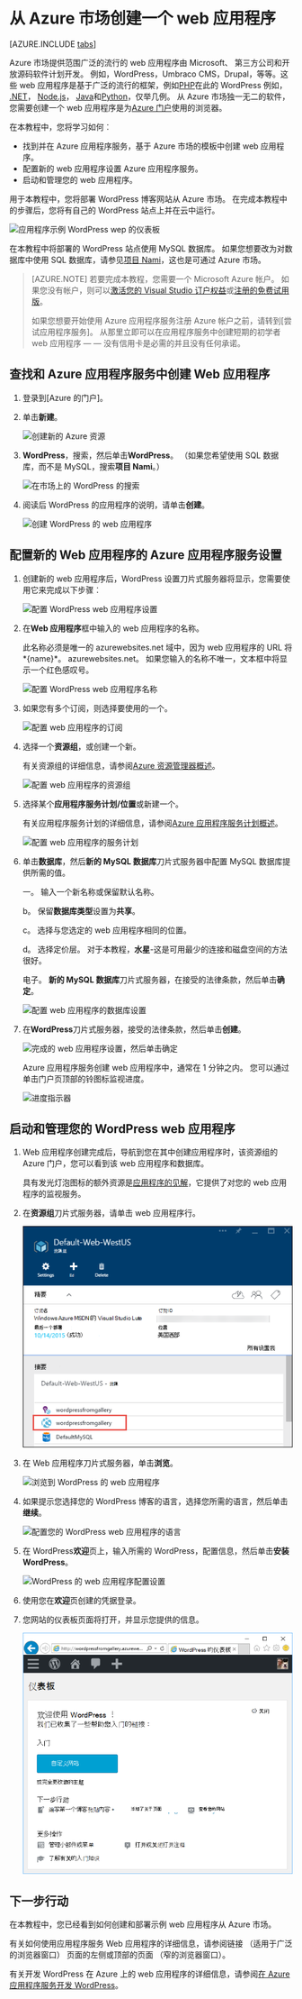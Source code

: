 <properties
    pageTitle="从 Azure 市场创建一个 web 应用程序 |Microsoft Azure"
    description="了解如何通过使用 Azure 门户从 Azure 市场上创建新的 WordPress web 应用程序。"
    services="app-service\web"
    documentationCenter=""
    authors="rmcmurray"
    manager="wpickett"
    editor=""/>

<tags
    ms.service="app-service-web"
    ms.workload="na"
    ms.tgt_pltfrm="na"
    ms.devlang="na"
    ms.topic="get-started-article"
    ms.date="09/20/2016"
    ms.author="robmcm"/>

<!-- Note: This article replaces web-sites-php-web-site-gallery.md -->

# <a name="create-a-web-app-from-the-azure-marketplace"></a>从 Azure 市场创建一个 web 应用程序

[AZURE.INCLUDE [tabs](../../includes/app-service-web-get-started-nav-tabs.md)]

Azure 市场提供范围广泛的流行的 web 应用程序由 Microsoft、 第三方公司和开放源码软件计划开发。 例如，WordPress，Umbraco CMS，Drupal，等等。这些 web 应用程序是基于广泛的流行的框架，例如[PHP]在此的 WordPress 例如， [.NET]， [Node.js]， [Java]和[Python]，仅举几例。 从 Azure 市场独一无二的软件，您需要创建一个 web 应用程序是为[Azure 门户]使用的浏览器。

在本教程中，您将学习如何︰

* 找到并在 Azure 应用程序服务，基于 Azure 市场的模板中创建 web 应用程序。
* 配置新的 web 应用程序设置 Azure 应用程序服务。
* 启动和管理您的 web 应用程序。

用于本教程中，您将部署 WordPress 博客网站从 Azure 市场。 在完成本教程中的步骤后，您将有自己的 WordPress 站点上并在云中运行。

![应用程序示例 WordPress wep 的仪表板][WordPressDashboard1]

在本教程中将部署的 WordPress 站点使用 MySQL 数据库。 如果您想要改为对数据库中使用 SQL 数据库，请参见[项目 Nami]，这也是可通过 Azure 市场。

> [AZURE.NOTE]
> 若要完成本教程，您需要一个 Microsoft Azure 帐户。 如果您没有帐户，则可以[激活您的 Visual Studio 订户权益][activate]或[注册的免费试用版][free trial]。
>
> 如果您想要开始使用 Azure 应用程序服务注册 Azure 帐户之前，请转到[尝试应用程序服务]。 从那里立即可以在应用程序服务中创建短期的初学者 web 应用程序 — — 没有信用卡是必需的并且没有任何承诺。

## <a name="find-and-create-a-web-app-in-azure-app-service"></a>查找和 Azure 应用程序服务中创建 Web 应用程序

1. 登录到[Azure 的门户]。

1. 单击**新建**。
    
    ![创建新的 Azure 资源][MarketplaceStart]
    
1. **WordPress**，搜索，然后单击**WordPress**。 （如果您希望使用 SQL 数据库，而不是 MySQL，搜索**项目 Nami**。）

    ![在市场上的 WordPress 的搜索][MarketplaceSearch]
    
1. 阅读后 WordPress 的应用程序的说明，请单击**创建**。

    ![创建 WordPress 的 web 应用程序][MarketplaceCreate]

## <a name="configure-azure-app-service-settings-for-your-new-web-app"></a>配置新的 Web 应用程序的 Azure 应用程序服务设置

1. 创建新的 web 应用程序后，WordPress 设置刀片式服务器将显示，您需要使用它来完成以下步骤︰

    ![配置 WordPress web 应用程序设置][ConfigStart]

1. 在**Web 应用程序**框中输入的 web 应用程序的名称。

    此名称必须是唯一的 azurewebsites.net 域中，因为 web 应用程序的 URL 将*{name}*。 azurewebsites.net。 如果您输入的名称不唯一，文本框中将显示一个红色感叹号。

    ![配置 WordPress web 应用程序名称][ConfigAppName]

1. 如果您有多个订阅，则选择要使用的一个。 

    ![配置 web 应用程序的订阅][ConfigSubscription]

1. 选择一个**资源组**，或创建一个新。

    有关资源组的详细信息，请参阅[Azure 资源管理器概述][ResourceGroups]。

    ![配置 web 应用程序的资源组][ConfigResourceGroup]

1. 选择某个**应用程序服务计划/位置**或新建一个。

    有关应用程序服务计划的详细信息，请参阅[Azure 应用程序服务计划概述][AzureAppServicePlans]。 

    ![配置 web 应用程序的服务计划][ConfigServicePlan]

1. 单击**数据库**，然后**新的 MySQL 数据库**刀片式服务器中配置 MySQL 数据库提供所需的值。

    一。 输入一个新名称或保留默认名称。

    b。 保留**数据库类型**设置为**共享**。

    c。 选择与您选定的 web 应用程序相同的位置。

    d。 选择定价层。 对于本教程，**水星**-这是可用最少的连接和磁盘空间的方法很好。

    电子。 **新的 MySQL 数据库**刀片式服务器，在接受的法律条款，然后单击**确定**。 

    ![配置 web 应用程序的数据库设置][ConfigDatabase]

1. 在**WordPress**刀片式服务器，接受的法律条款，然后单击**创建**。 

    ![完成的 web 应用程序设置，然后单击确定][ConfigFinished]

    Azure 应用程序服务创建 web 应用程序中，通常在 1 分钟之内。 您可以通过单击门户页顶部的铃图标监视进度。

    ![进度指示器][ConfigProgress]

## <a name="launch-and-manage-your-wordpress-web-app"></a>启动和管理您的 WordPress web 应用程序
    
1. Web 应用程序创建完成后，导航到您在其中创建应用程序时，该资源组的 Azure 门户，您可以看到该 web 应用程序和数据库。

    具有发光灯泡图标的额外资源是[应用程序的见解][ApplicationInsights]，它提供了对您的 web 应用程序的监视服务。

1. 在**资源组**刀片式服务器，请单击 web 应用程序行。

    ![选择您 WordPress 的 web 应用程序][WordPressSelect]

1. 在 Web 应用程序刀片式服务器，单击**浏览**。

    ![浏览到 WordPress 的 web 应用程序][WordPressBrowse]

1. 如果提示您选择您的 WordPress 博客的语言，选择您所需的语言，然后单击**继续**。

    ![配置您的 WordPress web 应用程序的语言][WordPressLanguage]

1. 在 WordPress**欢迎**页上，输入所需的 WordPress，配置信息，然后单击**安装 WordPress**。

    ![WordPress 的 web 应用程序配置设置][WordPressConfigure]

1. 使用您在**欢迎**页创建的凭据登录。  

1. 您网站的仪表板页面将打开，并显示您提供的信息。    

    ![查看您的 WordPress 仪表板][WordPressDashboard2]

## <a name="next-steps"></a>下一步行动

在本教程中，您已经看到如何创建和部署示例 web 应用程序从 Azure 市场。

有关如何使用应用程序服务 Web 应用程序的详细信息，请参阅链接 （适用于广泛的浏览器窗口） 页面的左侧或顶部的页面 （窄的浏览器窗口）。

有关开发 WordPress 在 Azure 上的 web 应用程序的详细信息，请参阅[在 Azure 应用程序服务开发 WordPress][WordPressOnAzure]。 

<!-- URL List -->

[PHP]: https://azure.microsoft.com/develop/php/
[.NET]: https://azure.microsoft.com/develop/net/
[Node.js]: https://azure.microsoft.com/develop/nodejs/
[Java]: https://azure.microsoft.com/develop/java/
[Python]: https://azure.microsoft.com/develop/python/
[activate]: https://azure.microsoft.com/pricing/member-offers/msdn-benefits-details/
[free trial]: https://azure.microsoft.com/pricing/free-trial/
[试用应用程序服务]: http://go.microsoft.com/fwlink/?LinkId=523751
[ResourceGroups]: ../resource-group-overview.md
[AzureAppServicePlans]: ../app-service/azure-web-sites-web-hosting-plans-in-depth-overview.md
[ApplicationInsights]: https://azure.microsoft.com/services/application-insights/
[Azure 门户]: https://portal.azure.com/
[项目 Nami]: http://projectnami.org/
[WordPressOnAzure]: ./develop-wordpress-on-app-service-web-apps.md

<!-- IMG List -->

[MarketplaceStart]: ./media/app-service-web-create-web-app-from-marketplace/marketplacestart.png
[MarketplaceSearch]: ./media/app-service-web-create-web-app-from-marketplace/marketplacesearch.png
[MarketplaceCreate]: ./media/app-service-web-create-web-app-from-marketplace/marketplacecreate.png
[ConfigStart]: ./media/app-service-web-create-web-app-from-marketplace/configstart.png
[ConfigAppName]: ./media/app-service-web-create-web-app-from-marketplace/configappname.png
[ConfigSubscription]: ./media/app-service-web-create-web-app-from-marketplace/configsubscription.png
[ConfigResourceGroup]: ./media/app-service-web-create-web-app-from-marketplace/configresourcegroup.png
[ConfigServicePlan]: ./media/app-service-web-create-web-app-from-marketplace/configserviceplan.png
[ConfigDatabase]: ./media/app-service-web-create-web-app-from-marketplace/configdatabase.png
[ConfigFinished]: ./media/app-service-web-create-web-app-from-marketplace/configfinished.png
[ConfigProgress]: ./media/app-service-web-create-web-app-from-marketplace/configprogress.png
[WordPressSelect]: ./media/app-service-web-create-web-app-from-marketplace/wpselect.png
[WordPressBrowse]: ./media/app-service-web-create-web-app-from-marketplace/wpbrowse.png
[WordPressLanguage]: ./media/app-service-web-create-web-app-from-marketplace/wplanguage.png
[WordPressDashboard1]: ./media/app-service-web-create-web-app-from-marketplace/wpdashboard1.png
[WordPressDashboard2]: ./media/app-service-web-create-web-app-from-marketplace/wpdashboard2.png
[WordPressConfigure]: ./media/app-service-web-create-web-app-from-marketplace/wpconfigure.png
